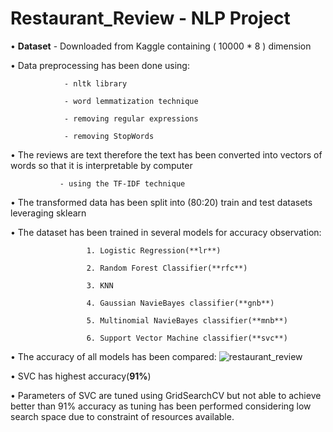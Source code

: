 # Restaurant_Review - NLP Project

• **Dataset** - Downloaded from Kaggle containing ( 10000 * 8 ) dimension 

•  Data preprocessing has been done using:

                - nltk library 
                
                - word lemmatization technique
                
                - removing regular expressions
                
                - removing StopWords 
                    
•  The reviews are text therefore the text has been converted into vectors of words so that it is interpretable by computer 

               - using the TF-IDF technique 

•  The transformed data has been split into (80:20) train and test datasets leveraging sklearn 

•  The dataset has been trained in several models for accuracy observation:

                     1. Logistic Regression(**lr**)
                     
                     2. Random Forest Classifier(**rfc**)
                     
                     3. KNN 
                     
                     4. Gaussian NavieBayes classifier(**gnb**)
                     
                     5. Multinomial NavieBayes classifier(**mnb**)
                     
                     6. Support Vector Machine classifier(**svc**)

• The accuracy of all models has been compared:
![restaurant_review](https://github.com/vs1161/Restaurant_Review/assets/106301220/51d6ab34-d28f-4ebb-afbf-367e3e0a87cc)

• SVC has highest accuracy(**91%**)

• Parameters of SVC are tuned using GridSearchCV but not able to achieve better than 91% accuracy as tuning has been performed considering low search space due to 
constraint of resources available.
